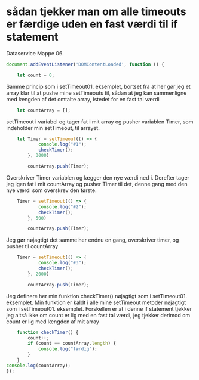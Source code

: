 # sådan tjekker man om alle timeouts er færdige uden en fast værdi til if statement

Dataservice Mappe 06.
```javascript
document.addEventListener('DOMContentLoaded', function () {

	let count = 0;
```
Samme princip som i setTimeout01. eksemplet, bortset fra at her gør jeg et array klar til at pushe mine setTimeouts til, sådan at jeg kan sammenligne med længden af det omtalte array, istedet for en fast tal værdi
```javascript
	let countArray = [];
```
setTimeout i variabel og tager fat i mit array og pusher variablen Timer, som indeholder min setTimeout, til arrayet.
```javascript
	let Timer =	setTimeout(() => {
			console.log("#1");
			checkTimer();
		}, 3000)

		countArray.push(Timer);
```
Overskriver Timer variablen og lægger den nye værdi ned i. Derefter tager jeg igen fat i mit countArray og pusher Timer til det, denne gang med den nye værdi som overskrev den første.
```javascript
	Timer =	setTimeout(() => {
			console.log("#2");
			checkTimer();
		}, 500)

		countArray.push(Timer);
```
Jeg gør nøjagtigt det samme her endnu en gang, overskriver timer, og pusher til countArray
```javascript
	Timer =	setTimeout(() => {
			console.log("#3");
			checkTimer();
		}, 2000)

		countArray.push(Timer);
```
Jeg definere her min funktion checkTimer() nøjagtigt som i setTimeout01. eksemplet.
Min funktion er kaldt i alle mine setTimeout metoder nøjagtigt som i setTimeout01. eksemplet.
Forskellen er at i denne if statement tjekker jeg altså ikke om count er lig med en fast tal værdi, jeg tjekker derimod om count er lig med længden af mit array
```javascript
	function checkTimer() {
		count++;
		if (count == countArray.length) {
			console.log("færdig");
		}
	}
console.log(countArray);
});
```